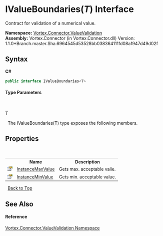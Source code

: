 # IValueBoundaries(*T*) Interface
 

Contract for validation of a numerical value.

**Namespace:**&nbsp;<a href="N_Vortex_Connector_ValueValidation.md">Vortex.Connector.ValueValidation</a><br />**Assembly:**&nbsp;Vortex.Connector (in Vortex.Connector.dll) Version: 1.1.0+Branch.master.Sha.6964545d53528bb038364111fd08af947d49d02f

## Syntax

**C#**<br />
``` C#
public interface IValueBoundaries<T>

```


#### Type Parameters
&nbsp;<dl><dt>T</dt><dd /></dl>&nbsp;
The IValueBoundaries(T) type exposes the following members.


## Properties
&nbsp;<table><tr><th></th><th>Name</th><th>Description</th></tr><tr><td>![Public property](media/pubproperty.gif "Public property")</td><td><a href="P_Vortex_Connector_ValueValidation_IValueBoundaries_1_InstanceMaxValue.md">InstanceMaxValue</a></td><td>
Gets max. acceptable valie.</td></tr><tr><td>![Public property](media/pubproperty.gif "Public property")</td><td><a href="P_Vortex_Connector_ValueValidation_IValueBoundaries_1_InstanceMinValue.md">InstanceMinValue</a></td><td>
Gets min. acceptable value.</td></tr></table>&nbsp;
<a href="#ivalueboundaries(*t*)-interface">Back to Top</a>

## See Also


#### Reference
<a href="N_Vortex_Connector_ValueValidation.md">Vortex.Connector.ValueValidation Namespace</a><br />